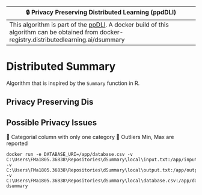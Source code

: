 |:lock: Privacy Preserving Distributed Learning (ppdDLI) |
|------------------|
| This algorithm is part of the [ppDLI](https://github.com/IKNL/ppDLI). A docker build of this algorithm can be obtained from docker-registry.distributedlearning.ai/dsummary |

# Distributed Summary
Algorithm that is inspired by the `Summary` function in R.  

## Privacy Preserving Dis

## Possible Privacy Issues

:bell: Categorial column with only one category
:bell: Outliers Min, Max are reported

```
docker run -e DATABASE_URI=/app/database.csv -v C:\Users\FMa1805.36838\Repositories\dSummary\local\input.txt:/app/input.txt -v C:\Users\FMa1805.36838\Repositories\dSummary\local\output.txt:/app/output.txt -v C:\Users\FMa1805.36838\Repositories\dSummary\local\database.csv:/app/database.csv dsummary
```
